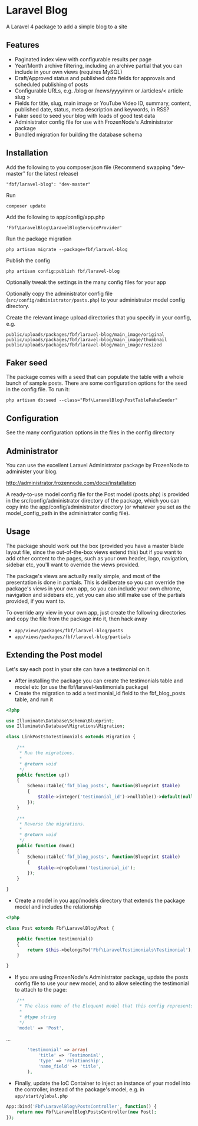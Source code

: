 Laravel Blog
============

A Laravel 4 package to add a simple blog to a site

## Features

* Paginated index view with configurable results per page
* Year/Month archive filtering, including an archive partial that you can include in your own views (requires MySQL)
* Draft/Approved status and published date fields for approvals and scheduled publishing of posts
* Configurable URLs, e.g. /blog or /news/yyyy/mm or /articles/< article slug >
* Fields for title, slug, main image or YouTube Video ID, summary, content, published date, status, meta description and keywords, in RSS?
* Faker seed to seed your blog with loads of good test data
* Administrator config file for use with FrozenNode's Administrator package
* Bundled migration for building the database schema

## Installation

Add the following to you composer.json file (Recommend swapping "dev-master" for the latest release)

    "fbf/laravel-blog": "dev-master"

Run

    composer update

Add the following to app/config/app.php

    'Fbf\LaravelBlog\LaravelBlogServiceProvider'

Run the package migration

    php artisan migrate --package=fbf/laravel-blog

Publish the config

    php artisan config:publish fbf/laravel-blog

Optionally tweak the settings in the many config files for your app

Optionally copy the administrator config file (`src/config/administrator/posts.php`) to your administrator model config directory.

Create the relevant image upload directories that you specify in your config, e.g.

    public/uploads/packages/fbf/laravel-blog/main_image/original
    public/uploads/packages/fbf/laravel-blog/main_image/thumbnail
    public/uploads/packages/fbf/laravel-blog/main_image/resized

## Faker seed

The package comes with a seed that can populate the table with a whole bunch of sample posts. There are some configuration options for the seed in the config file. To run it:

    php artisan db:seed --class="Fbf\LaravelBlog\PostTableFakeSeeder"

## Configuration

See the many configuration options in the files in the config directory

## Administrator

You can use the excellent Laravel Administrator package by FrozenNode to administer your blog.

http://administrator.frozennode.com/docs/installation

A ready-to-use model config file for the Post model (posts.php) is provided in the src/config/administrator directory of the package, which you can copy into the app/config/administrator directory (or whatever you set as the model_config_path in the administrator config file).

## Usage

The package should work out the box (provided you have a master blade layout file, since the out-of-the-box views extend this)
 but if you want to add other content to the pages, such as your own header, logo, navigation, sidebar etc, you'll want to
 override the views provided.

The package's views are actually really simple, and most of the presentation is done in partials. This is deliberate so you
 can override the package's views in your own app, so you can include your own chrome, navigation and sidebars etc, yet
 you can also still make use of the partials provided, if you want to.

To override any view in your own app, just create the following directories and copy the file from the package into it, then hack away
* `app/views/packages/fbf/laravel-blog/posts`
* `app/views/packages/fbf/laravel-blog/partials`

## Extending the Post model

Let's say each post in your site can have a testimonial on it.

* After installing the package you can create the testimonials table and model etc (or use the fbf/laravel-testimonials package)
* Create the migration to add a testimonial_id field to the fbf_blog_posts table, and run it

```php
<?php

use Illuminate\Database\Schema\Blueprint;
use Illuminate\Database\Migrations\Migration;

class LinkPostsToTestimonials extends Migration {

	/**
	 * Run the migrations.
	 *
	 * @return void
	 */
	public function up()
	{
		Schema::table('fbf_blog_posts', function(Blueprint $table)
		{
			$table->integer('testimonial_id')->nullable()->default(null);
		});
	}

	/**
	 * Reverse the migrations.
	 *
	 * @return void
	 */
	public function down()
	{
		Schema::table('fbf_blog_posts', function(Blueprint $table)
		{
			$table->dropColumn('testimonial_id');
		});
	}

}
```

* Create a model in you app/models directory that extends the package model and includes the relationship

```php
<?php

class Post extends Fbf\LaravelBlog\Post {

	public function testimonial()
	{
		return $this->belongsTo('Fbf\LaravelTestimonials\Testimonial');
	}

}
```

* If you are using FrozenNode's Administrator package, update the posts config file to use your new model, and to allow selecting the testimonial to attach to the page:

```php
	/**
	 * The class name of the Eloquent model that this config represents
	 *
	 * @type string
	 */
	'model' => 'Post',
```
...
```php
		'testimonial' => array(
			'title' => 'Testimonial',
			'type' => 'relationship',
			'name_field' => 'title',
		),
```

* Finally, update the IoC Container to inject an instance of your model into the controller, instead of the package's model, e.g. in `app/start/global.php`

```php
App::bind('Fbf\LaravelBlog\PostsController', function() {
    return new Fbf\LaravelBlog\PostsController(new Post);
});
```